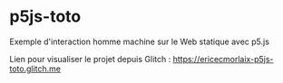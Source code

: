 # p5js-toto
Exemple d'interaction homme machine sur le Web statique avec p5.js

Lien pour visualiser le projet depuis Glitch : https://ericecmorlaix-p5js-toto.glitch.me
